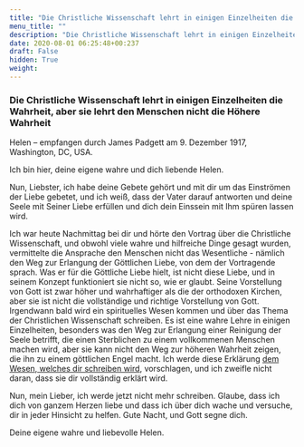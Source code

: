 ```yaml
---
title: "Die Christliche Wissenschaft lehrt in einigen Einzelheiten die Wahrheit, aber sie lehrt den Menschen nicht die Höhere Wahrheit"
menu_title: ""
description: "Die Christliche Wissenschaft lehrt in einigen Einzelheiten die Wahrheit, aber sie lehrt den Menschen nicht die Höhere Wahrheit"
date: 2020-08-01 06:25:48+00:237
draft: False
hidden: True
weight:
---
```

### Die Christliche Wissenschaft lehrt in einigen Einzelheiten die Wahrheit, aber sie lehrt den Menschen nicht die Höhere Wahrheit

Helen – empfangen durch James Padgett am 9. Dezember 1917, Washington, DC, USA.

Ich bin hier, deine eigene wahre und dich liebende Helen.

Nun, Liebster, ich habe deine Gebete gehört und mit dir um das Einströmen der Liebe gebetet, und ich weiß, dass der Vater darauf antworten und deine Seele mit Seiner Liebe erfüllen und dich dein Einssein mit Ihm spüren lassen wird.

Ich war heute Nachmittag bei dir und hörte den Vortrag über die Christliche Wissenschaft, und obwohl viele wahre und hilfreiche Dinge gesagt wurden, vermittelte die Ansprache den Menschen nicht das Wesentliche - nämlich den Weg zur Erlangung der Göttlichen Liebe, von dem der Vortragende sprach. Was er für die Göttliche Liebe hielt, ist nicht diese Liebe, und in seinem Konzept funktioniert sie nicht so, wie er glaubt. Seine Vorstellung von Gott ist zwar höher und wahrhaftiger als die der orthodoxen Kirchen, aber sie ist nicht die vollständige und richtige Vorstellung von Gott. Irgendwann bald wird ein spirituelles Wesen kommen und über das Thema der Christlichen Wissenschaft schreiben. Es ist eine wahre Lehre in einigen Einzelheiten, besonders was den Weg zur Erlangung einer Reinigung der Seele betrifft, die einen Sterblichen zu einem vollkommenen Menschen machen wird, aber sie kann nicht den Weg zur höheren Wahrheit zeigen, die ihn zu einem göttlichen Engel macht. Ich werde diese Erklärung [dem Wesen, welches dir schreiben wird](/padgett-botschaften/padgett-botschaften-in-reihenfolge-des-datums/padgett-botschaften-1918/frau-eddy-wusste-nicht-die-wahrheit-die-in-den-botschaften-aufgedeckt-wurde-die-padgett-erhalten-hat-jep-mary-baker-eddy-13-juni-1918/), vorschlagen, und ich zweifle nicht daran, dass sie dir vollständig erklärt wird.

Nun, mein Lieber, ich werde jetzt nicht mehr schreiben. Glaube, dass ich dich von ganzem Herzen liebe und dass ich über dich wache und versuche, dir in jeder Hinsicht zu helfen. Gute Nacht, und Gott segne dich.

Deine eigene wahre und liebevolle Helen.
